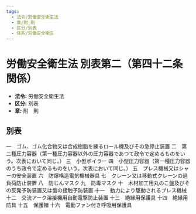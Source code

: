 ```yaml
---
tags:
  - 法令/労働安全衛生法
  - 章/附_則
  - 区分/別表
  - 体系/労働安全衛生
---
```

# 労働安全衛生法 別表第二（第四十二条関係）

- **法令:** 労働安全衛生法
- **区分:** 別表
- **章:** 附　則

## 別表
一　ゴム、ゴム化合物又は合成樹脂を練るロール機及びその急停止装置
二　第二種圧力容器（第一種圧力容器以外の圧力容器であつて政令で定めるものをいう。次表において同じ。）
三　小型ボイラー
四　小型圧力容器（第一種圧力容器のうち政令で定めるものをいう。次表において同じ。）
五　プレス機械又はシャーの安全装置
六　防爆構造電気機械器具
七　クレーン又は移動式クレーンの過負荷防止装置
八　防じんマスク
九　防毒マスク
十　木材加工用丸のこ盤及びその反発予防装置又は歯の接触予防装置
十一　動力により駆動されるプレス機械
十二　交流アーク溶接機用自動電撃防止装置
十三　絶縁用保護具
十四　絶縁用防具
十五　保護帽
十六　電動ファン付き呼吸用保護具

